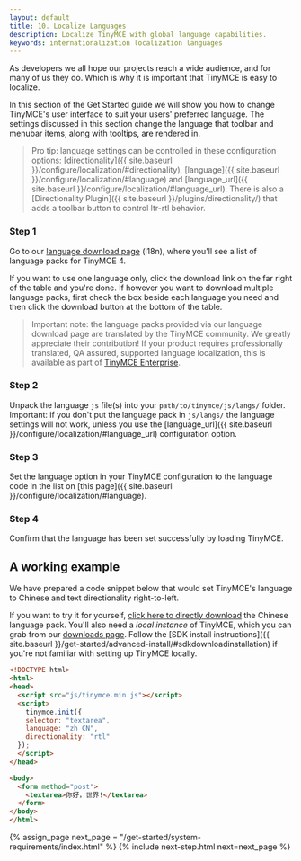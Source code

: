 ```yaml
---
layout: default
title: 10. Localize Languages
description: Localize TinyMCE with global language capabilities.
keywords: internationalization localization languages
---
```


As developers we all hope our projects reach a wide audience, and for many of us they do. Which is why it is important that TinyMCE is easy to localize.

In this section of the Get Started guide we will show you how to change TinyMCE's user interface to suit your users' preferred language. The settings discussed in this section change the language that toolbar and menubar items, along with tooltips, are rendered in.


> Pro tip: language settings can be controlled in these configuration options: [directionality]({{ site.baseurl }}/configure/localization/#directionality), [language]({{ site.baseurl }}/configure/localization/#language) and  [language_url]({{ site.baseurl }}/configure/localization/#language_url). There is also a [Directionality Plugin]({{ site.baseurl }}/plugins/directionality/) that adds a toolbar button to control ltr-rtl behavior.

### Step 1

Go to our [language download page](http://archive.tinymce.com/i18n/index.php) (i18n), where you'll see a list of language packs for TinyMCE 4.

If you want to use one language only, click the download link on the far right of the table and you're done. If however you want to download multiple language packs, first check the box beside each language you need and then click the download button at the bottom of the table.

> Important note: the language packs provided via our language download page are translated by the TinyMCE community. We greatly appreciate their contribution! If your product requires professionally translated, QA assured, supported language localization, this is available as part of [TinyMCE Enterprise](http://www.tinymce.com/pricing).

### Step 2

Unpack the language `js` file(s) into your `path/to/tinymce/js/langs/` folder. Important: if you don't put the language pack in `js/langs/` the language settings will not work, unless you use the [language_url]({{ site.baseurl }}/configure/localization/#language_url) configuration option.

### Step 3

Set the language option in your TinyMCE configuration to the language code in the list on [this page]({{ site.baseurl }}/configure/localization/#language).

### Step 4

Confirm that the language has been set successfully by loading TinyMCE.



## A working example

We have prepared a code snippet below that would set TinyMCE's language to Chinese and text directionality right-to-left.

If you want to try it for yourself, [click here to directly download](http://archive.tinymce.com/i18n/download.php?download=zh_CN) the Chinese language pack. You'll also need a *local instance* of TinyMCE, which you can grab from our [downloads page](http://www.tinymce.com/download/). Follow the [SDK install instructions]({{ site.baseurl }}/get-started/advanced-install/#sdkdownloadinstallation) if you're not familiar with setting up TinyMCE locally.

```html
<!DOCTYPE html>
<html>
<head>
  <script src="js/tinymce.min.js"></script>
  <script>
    tinymce.init({
    selector: "textarea",
    language: "zh_CN",
    directionality: "rtl"
  });
  </script>
</head>

<body>
  <form method="post">
    <textarea>你好，世界!</textarea>
  </form>
</body>
</html>
```

{% assign_page next_page = "/get-started/system-requirements/index.html" %}
{% include next-step.html next=next_page %}
